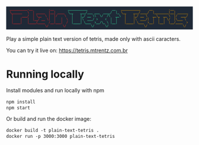 ![Plain Text Tetris Logo](logo.png)

Play a simple plain text version of tetris, made only with ascii caracters.

You can try it live on: https://tetris.mtrentz.com.br

# Running locally

Install modules and run locally with npm
```
npm install
npm start
```

Or build and run the docker image:
```
docker build -t plain-text-tetris .
docker run -p 3000:3000 plain-text-tetris
```
